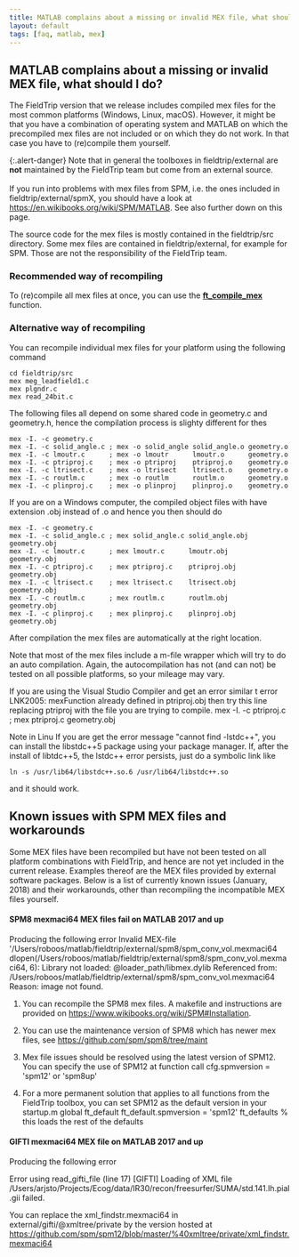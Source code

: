 ```yaml
---
title: MATLAB complains about a missing or invalid MEX file, what should I do?
layout: default
tags: [faq, matlab, mex]
---
```


## MATLAB complains about a missing or invalid MEX file, what should I do?

The FieldTrip version that we release includes compiled mex files for the most common platforms (Windows, Linux, macOS). However, it might be that you have a combination of operating system and MATLAB on which the precompiled mex files are not included or on which they do not work. In that case you have to (re)compile them yourself.

{:.alert-danger}
Note that in general the toolboxes in fieldtrip/external are **not** maintained by the FieldTrip team but come from an external source.
<br/>
<br/>
If you run into problems with mex files from SPM, i.e. the ones included in fieldtrip/external/spmX, you should have a look at https://en.wikibooks.org/wiki/SPM/MATLAB. See also further down on this page.
 
The source code for the mex files is mostly contained in the fieldtrip/src directory. Some mex files are contained in fieldtrip/external, for example for SPM. Those are not the responsibility of the FieldTrip team.

### Recommended way of recompiling

To (re)compile all mex files at once, you can use the **[ft_compile_mex](/reference/ft_compile_mex)** function. 

### Alternative way of recompiling

You can recompile individual mex files for your platform using the following command

    cd fieldtrip/src
    mex meg_leadfield1.c
    mex plgndr.c
    mex read_24bit.c

The following files all depend on some shared code in geometry.c and geometry.h, hence the compilation process is slighty different for thes

    mex -I. -c geometry.c		
    mex -I. -c solid_angle.c ; mex -o solid_angle solid_angle.o geometry.o
    mex -I. -c lmoutr.c      ; mex -o lmoutr      lmoutr.o      geometry.o
    mex -I. -c ptriproj.c    ; mex -o ptriproj    ptriproj.o    geometry.o
    mex -I. -c ltrisect.c    ; mex -o ltrisect    ltrisect.o    geometry.o
    mex -I. -c routlm.c      ; mex -o routlm      routlm.o      geometry.o
    mex -I. -c plinproj.c    ; mex -o plinproj    plinproj.o    geometry.o

If you are on a Windows computer, the compiled object files with have extension .obj instead of .o and hence you then should do 

    mex -I. -c geometry.c
    mex -I. -c solid_angle.c ; mex solid_angle.c solid_angle.obj geometry.obj
    mex -I. -c lmoutr.c      ; mex lmoutr.c      lmoutr.obj      geometry.obj
    mex -I. -c ptriproj.c    ; mex ptriproj.c    ptriproj.obj    geometry.obj
    mex -I. -c ltrisect.c    ; mex ltrisect.c    ltrisect.obj    geometry.obj
    mex -I. -c routlm.c      ; mex routlm.c      routlm.obj      geometry.obj
    mex -I. -c plinproj.c    ; mex plinproj.c    plinproj.obj    geometry.obj

After compilation the mex files are automatically at the right location.

Note that most of the mex files include a m-file wrapper which will try to do an auto compilation. Again, the autocompilation has not (and can not) be tested on all possible platforms, so your mileage may vary. 

If you are using the Visual Studio Compiler and get an error similar t
    error LNK2005: mexFunction already defined in ptriproj.obj
then try this line replacing ptriproj with the file you are trying to compile.
    mex -I. -c ptriproj.c    ; mex ptriproj.c  geometry.obj

Note in Linu
If you are get the error message "cannot find -lstdc++", you can install the libstdc++5 package using your package manager.
If, after the install of libtdc++5, the lstdc++ error persists, just do a symbolic link like

    ln -s /usr/lib64/libstdc++.so.6 /usr/lib64/libstdc++.so 

and it should work.

## Known issues with SPM MEX files and workarounds

Some MEX files have been recompiled but have not been tested on all platform combinations with FieldTrip, and hence are not yet included in the current release. Examples thereof are the MEX files provided by external software packages. Below is a list of currently known issues (January, 2018) and their workarounds, other than recompiling the incompatible MEX files yourself. 

#### SPM8 mexmaci64 MEX files fail on MATLAB 2017 and up

Producing the following error
    Invalid MEX-file '/Users/roboos/matlab/fieldtrip/external/spm8/spm_conv_vol.mexmaci64
    dlopen(/Users/roboos/matlab/fieldtrip/external/spm8/spm_conv_vol.mexmaci64, 6): Library not loaded: @loader_path/libmex.dylib
    Referenced from: /Users/roboos/matlab/fieldtrip/external/spm8/spm_conv_vol.mexmaci64
    Reason: image not found. 

1) You can recompile the SPM8 mex files. A makefile and instructions are provided on https://www.wikibooks.org/wiki/SPM#Installation.

2) You can use the maintenance version of SPM8 which has newer mex files, see https://github.com/spm/spm8/tree/maint
    
3) Mex file issues should be resolved using the latest version of SPM12. You can specify the use of SPM12 at function call
    cfg.spmversion = 'spm12' or 'spm8up'
 
4) For a more permanent solution that applies to all functions from the FieldTrip toolbox, you can set SPM12 as the default version in your startup.m 
   global ft_default
   ft_default.spmversion = 'spm12'
   ft_defaults % this loads the rest of the defaults

#### GIFTI mexmaci64 MEX file on MATLAB 2017 and up

Producing the following error

   Error using read_gifti_file (line 17)
   [GIFTI] Loading of XML file /Users/arjsto/Projects/Ecog/data/IR30/recon/freesurfer/SUMA/std.141.lh.pial.gii failed.

You can replace the xml_findstr.mexmaci64 in external/gifti/@xmltree/private by the version hosted at https://github.com/spm/spm12/blob/master/%40xmltree/private/xml_findstr.mexmaci64
   
